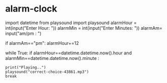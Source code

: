 # alarm-clock
import datetime
from playsound import playsound
alarmHour = int(input("Enter Hour: "))
alarmMin = int(input("Enter Minutes: "))
alarmAm= input("am/pm : ")

if alarmAm=="pm":
  alarmHour+=12

while True:
  if alarmHour==datetime.datetime.now().hour and alarmMin==datetime.datetime.now().minute :

    print("Playing..")
    playsound("correct-choice-43861.mp3")
    break
